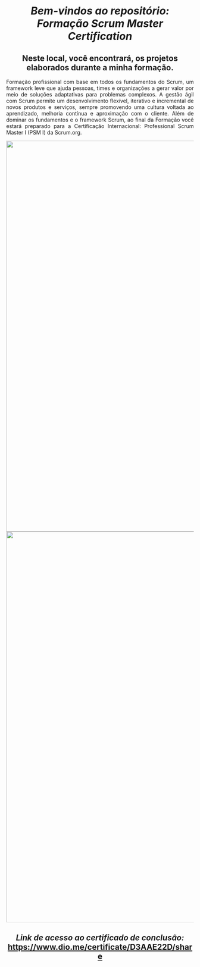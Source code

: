 <span align="center">

#  *Bem-vindos ao repositório: Formação Scrum Master Certification*

## Neste local, você encontrará, os projetos elaborados durante a minha formação.
</span>

<span align="justify">

Formação profissional com base em todos os fundamentos do Scrum, um framework leve que ajuda pessoas, times e organizações a gerar valor por meio de soluções adaptativas para problemas complexos. A gestão ágil com Scrum permite um desenvolvimento flexível, iterativo e incremental de novos produtos e serviços, sempre promovendo uma cultura voltada ao aprendizado, melhoria contínua e aproximação com o cliente. Além de dominar os fundamentos e o framework Scrum, ao final da Formação você estará preparado para a Certificação Internacional: Professional Scrum Master I (PSM I) da Scrum.org. 

</span>

<div align="center">
<img src="https://user-images.githubusercontent.com/111321791/208242295-5cd2212d-f2b0-46e5-ab7f-4b85de42a284.PNG" width="1050px" />

<img src="https://user-images.githubusercontent.com/111321791/208242594-145de61e-8a0c-40e6-be0d-df52cd8165af.PNG" width="1050px" />

</div>

<span align="center">

## *Link de acesso ao certificado de conclusão:* <https://www.dio.me/certificate/D3AAE22D/share>

</span>
